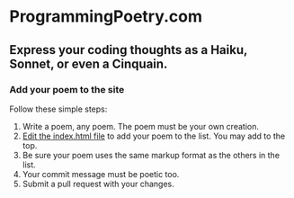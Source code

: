 # ProgrammingPoetry.com

## Express your coding thoughts as a Haiku, Sonnet, or even a Cinquain.

### Add your poem to the site

Follow these simple steps:

1. Write a poem, any poem. The poem must be your own creation.
2. [Edit the index.html file](https://github.com/rnicholus/programmingpoetry.com/edit/gh-pages/index.html) to add your poem to the list. You may add to the top.
3. Be sure your poem uses the same markup format as the others in the list.
4. Your commit message must be poetic too.
5. Submit a pull request with your changes.

